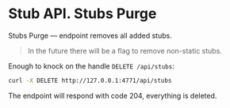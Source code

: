 # Stub API. Stubs Purge

Stubs Purge — endpoint removes all added stubs.

> In the future there will be a flag to remove non-static stubs.

Enough to knock on the handle `DELETE /api/stubs`:
```bash
curl -X DELETE http://127.0.0.1:4771/api/stubs
```

The endpoint will respond with code 204, everything is deleted.
